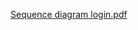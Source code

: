 [Sequence diagram login.pdf](https://github.com/user-attachments/files/20541012/Sequence.diagram.login.pdf)
